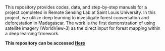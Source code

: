 This repository provides codes, data, and step-by-step manuals for a project completed in Remote Sensing Lab at Saint Louis University. 
In this project, we utilize deep learning to investigate forest conversation and deforestation in Madagascar. The work is the first demonstration of using satellite imagery (WorldView-3) as the direct input for forest mapping within a deep learning frmework. 

**This repository can be accessed [Here](https://github.com/MissouriView/Forest-Conservation-with-AI)**
